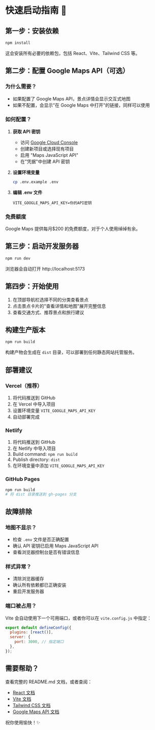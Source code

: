 # 快速启动指南 🚀

## 第一步：安装依赖

```bash
npm install
```

这会安装所有必要的依赖包，包括 React、Vite、Tailwind CSS 等。

## 第二步：配置 Google Maps API（可选）

### 为什么需要？

- 如果配置了 Google Maps API，景点详情会显示交互式地图
- 如果不配置，会显示"在 Google Maps 中打开"的链接，同样可以使用

### 如何配置？

1. **获取 API 密钥**

   - 访问 [Google Cloud Console](https://console.cloud.google.com/)
   - 创建新项目或选择现有项目
   - 启用 "Maps JavaScript API"
   - 在"凭据"中创建 API 密钥

2. **设置环境变量**
   ```bash
   cp .env.example .env
   ```
3. **编辑 .env 文件**
   ```
   VITE_GOOGLE_MAPS_API_KEY=你的API密钥
   ```

### 免费额度

Google Maps 提供每月$200 的免费额度，对于个人使用绰绰有余。

## 第三步：启动开发服务器

```bash
npm run dev
```

浏览器会自动打开 http://localhost:5173

## 第四步：开始使用

1. 在顶部导航栏选择不同的分类查看景点
2. 点击景点卡片的"查看详情和地图"展开完整信息
3. 查看交通方式、推荐景点和旅行建议

## 构建生产版本

```bash
npm run build
```

构建产物会生成在 `dist` 目录，可以部署到任何静态网站托管服务。

## 部署建议

### Vercel（推荐）

1. 将代码推送到 GitHub
2. 在 Vercel 中导入项目
3. 设置环境变量 `VITE_GOOGLE_MAPS_API_KEY`
4. 自动部署完成

### Netlify

1. 将代码推送到 GitHub
2. 在 Netlify 中导入项目
3. Build command: `npm run build`
4. Publish directory: `dist`
5. 在环境变量中添加 `VITE_GOOGLE_MAPS_API_KEY`

### GitHub Pages

```bash
npm run build
# 将 dist 目录推送到 gh-pages 分支
```

## 故障排除

### 地图不显示？

- 检查 `.env` 文件是否正确配置
- 确认 API 密钥已启用 Maps JavaScript API
- 查看浏览器控制台是否有错误信息

### 样式异常？

- 清除浏览器缓存
- 确认所有依赖都已正确安装
- 重启开发服务器

### 端口被占用？

Vite 会自动使用下一个可用端口，或者你可以在 `vite.config.js` 中指定：

```javascript
export default defineConfig({
  plugins: [react()],
  server: {
    port: 3000, // 指定端口
  },
});
```

## 需要帮助？

查看完整的 README.md 文档，或者查阅：

- [React 文档](https://react.dev/)
- [Vite 文档](https://vitejs.dev/)
- [Tailwind CSS 文档](https://tailwindcss.com/)
- [Google Maps API 文档](https://developers.google.com/maps/documentation/javascript)

祝你使用愉快！✨

